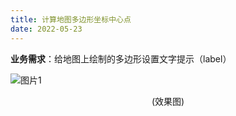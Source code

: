 ```yaml
---
title: 计算地图多边形坐标中心点
date: 2022-05-23
---
```


**业务需求**：给地图上绘制的多边形设置文字提示（label）

![图片1](./img/map.png "vue官网logo")
<center>(效果图)</center>